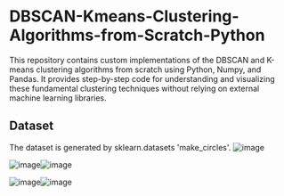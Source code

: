 # DBSCAN-Kmeans-Clustering-Algorithms-from-Scratch-Python
This repository contains custom implementations of the DBSCAN and K-means clustering algorithms from scratch using Python, Numpy, and Pandas. It provides step-by-step code for understanding and visualizing these fundamental clustering techniques without relying on external machine learning libraries.

## Dataset
The dataset is generated by sklearn.datasets 'make_circles'.
![image](https://github.com/Kaustic-user/DBSCAN-Kmeans-Clustering-Algorithms-from-Scratch-Python/assets/118257539/570bc051-4e35-4ced-92f7-15e805036e50)


![image](https://github.com/Kaustic-user/DBSCAN-Kmeans-Clustering-Algorithms-from-Scratch-Python/assets/118257539/e3174d00-eb8d-4169-9a76-a3616109b842)![image](https://github.com/Kaustic-user/DBSCAN-Kmeans-Clustering-Algorithms-from-Scratch-Python/assets/118257539/5f6937c3-a97e-4082-8137-c5ad866b99e9)


![image](https://github.com/Kaustic-user/DBSCAN-Kmeans-Clustering-Algorithms-from-Scratch-Python/assets/118257539/9afffe8a-0da5-4601-bcad-c6ac2db89c45)![image](https://github.com/Kaustic-user/DBSCAN-Kmeans-Clustering-Algorithms-from-Scratch-Python/assets/118257539/f845390c-398b-4596-9be9-0634c027d82b)


